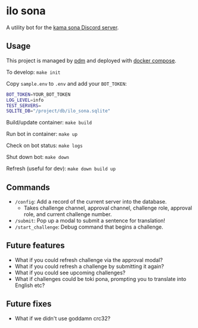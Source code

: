 # ilo sona

A utility bot for the [kama sona Discord server](https://discord.gg/ChC6qtVsSE).

## Usage

This project is managed by [pdm](https://pdm.fming.dev/latest/)
and deployed with [docker compose](https://docs.docker.com/compose/).

To develop: `make init`

Copy `sample.env` to `.env` and add your `BOT_TOKEN`:

```sh
BOT_TOKEN=YOUR_BOT_TOKEN
LOG_LEVEL=info
TEST_SERVERS=
SQLITE_DB="/project/db/ilo_sona.sqlite"
```

Build/update container: `make build`

Run bot in container: `make up`

Check on bot status: `make logs`

Shut down bot: `make down`

Refresh (useful for dev): `make down build up`

## Commands

- `/config`: Add a record of the current server into the database.
  - Takes challenge channel, approval channel, challenge role, approval role, and current challenge number.
- `/submit`: Pop up a modal to submit a sentence for translation!
- `/start_challenge`: Debug command that begins a challenge.

## Future features

- What if you could refresh challenge via the approval modal?
- What if you could refresh a challenge by submitting it again?
- What if you could see upcoming challenges?
- What if challenges could be toki pona, prompting you to translate into English etc?

## Future fixes

- What if we didn't use goddamn crc32?

